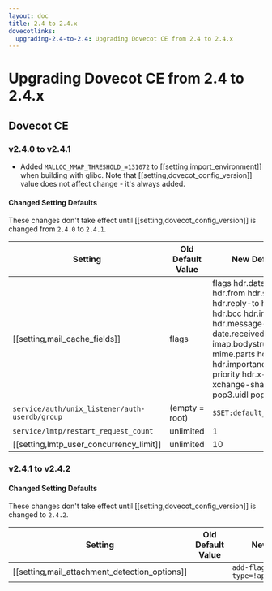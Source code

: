 ```yaml
---
layout: doc
title: 2.4 to 2.4.x
dovecotlinks:
  upgrading-2.4-to-2.4: Upgrading Dovecot CE from 2.4 to 2.4.x
---
```


# Upgrading Dovecot CE from 2.4 to 2.4.x

## Dovecot CE

### v2.4.0 to v2.4.1

 * Added `MALLOC_MMAP_THRESHOLD_=131072` to [[setting,import_environment]] when
   building with glibc. Note that [[setting,dovecot_config_version]] value does
   not affect change - it's always added.

#### Changed Setting Defaults

These changes don't take effect until [[setting,dovecot_config_version]] is
changed from `2.4.0` to `2.4.1`.

| Setting | Old Default Value | New Default Value |
| ------- | ----------------- | ----------------- |
| [[setting,mail_cache_fields]] | flags | flags hdr.date hdr.subject hdr.from hdr.sender hdr.reply-to hdr.to hdr.cc hdr.bcc hdr.in-reply-to hdr.message-id date.received size.virtual imap.bodystructure mime.parts hdr.references hdr.importance hdr.x-priority hdr.x-open-xchange-share-url pop3.uidl pop3.order |
| `service/auth/unix_listener/auth-userdb/group` | (empty = root) | `$SET:default_internal_group` |
| `service/lmtp/restart_request_count` | unlimited | 1 |
| [[setting,lmtp_user_concurrency_limit]] | unlimited | 10 |

### v2.4.1 to v2.4.2

#### Changed Setting Defaults

These changes don't take effect until [[setting,dovecot_config_version]] is
changed to `2.4.2`.

| Setting | Old Default Value | New Default Value |
| ------- | ----------------- | ----------------- |
| [[setting,mail_attachment_detection_options]] |  | `add-flags content-type=!application/signature` | |
